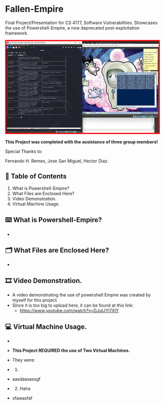 # Fallen-Empire
Final Project/Presentation for CS 4177, Software Vulnerabilities. Showcases the use of Powershell-Empire, a now deprecated post-exploitation framework.

<p align="center">
<img src="https://github.com/Azaze7/Fallen-Empire/blob/main/Powershell_Empire_Screenshot.png" width="539" height="306">
</p>

**This Project was completed with the assistance of three group members!**

Special Thanks to:

Fernando H. Remes,
Jose San Miguel,
Hector Diaz.

## 🔎 Table of Contents

1. What is Powershell-Empire?
2. What Files are Enclosed Here?
3. Video Demonstration.
4. Virtual Machine Usage.

## ⌨️ What is Powershell-Empire? 

*

## 🗂️ What Files are Enclosed Here?

*

## 🎞️ Video Demonstration.

* A video demonstrating the use of powershell Empire was created by myself for this project.
* Since it is too big to upload here, it can be found at this link:
  * https://www.youtube.com/watch?v=DJutJYl7XlY 

## 💻 Virtual Machine Usage.

*

 * **This Project REQUIRED the use of Two Virtual Machines.**
 * They were:
  * 1. 
   * aasdaasassgf
  * 2. Haha
   * sfawasfaf
